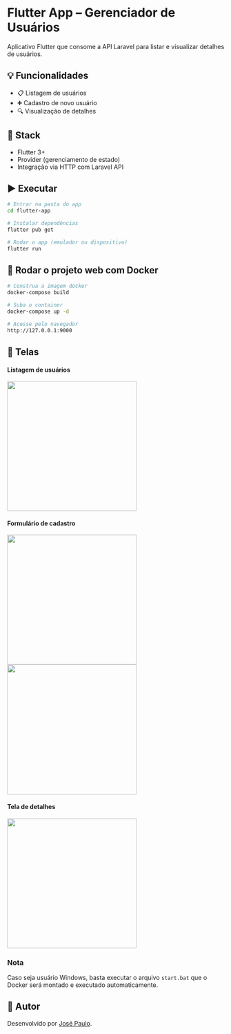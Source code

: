 # Flutter App – Gerenciador de Usuários

Aplicativo Flutter que consome a API Laravel para listar e visualizar detalhes de usuários.

## 💡 Funcionalidades

- 📋 Listagem de usuários
- ➕ Cadastro de novo usuário
- 🔍 Visualização de detalhes

## 🧱 Stack

- Flutter 3+
- Provider (gerenciamento de estado)
- Integração via HTTP com Laravel API

## ▶️ Executar

```bash
# Entrar na pasta do app
cd flutter-app

# Instalar dependências
flutter pub get

# Rodar o app (emulador ou dispositivo)
flutter run
```

## 🚀 Rodar o projeto web com Docker

```bash
# Construa a imagem docker
docker-compose build

# Suba o container
docker-compose up -d

# Acesse pelo navegador
http://127.0.0.1:9000
```

## 📸 Telas

#### Listagem de usuários

<img src="https://github.com/user-attachments/assets/031f5716-1a1e-4344-b515-2a5417fe43f9" width="300"/>

#### Formulário de cadastro

<img src="https://github.com/user-attachments/assets/40f41fb7-0e5d-47c3-8c7c-9d0f03331104" width="300"/>
<img src="https://github.com/user-attachments/assets/304d8077-4f15-4336-b156-4e061c4c122b" width="300"/>

#### Tela de detalhes

<img src="https://github.com/user-attachments/assets/eade328d-b466-46d5-8c98-6197260f37cf" width="300"/>


### Nota

Caso seja usuário Windows, basta executar o arquivo ```start.bat``` que o Docker será montado e executado automaticamente.


## 🧑 Autor

Desenvolvido por [José Paulo](https://www.linkedin.com/in/jose-paulo-oliveira-filho/).
